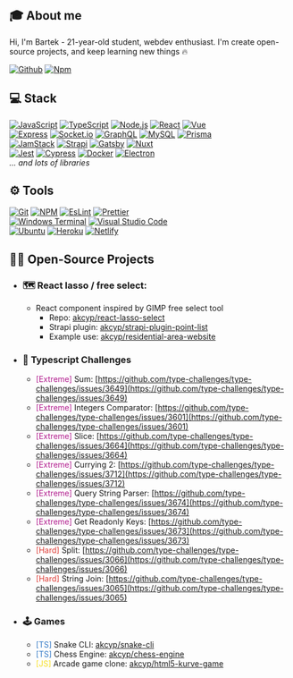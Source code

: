 <!-- <p align="center">
  <img src="https://avatars.githubusercontent.com/u/67923777" alt="akcyp avatar">
</p> -->

## 🎓 About me

Hi, I'm Bartek - 21-year-old student, webdev enthusiast.
I'm create open-source projects, and keep learning new things 🔥

[![Github](https://img.shields.io/badge/-Github-181717?style=for-the-badge&logo=github)](https://github.com/akcyp)
[![Npm](https://img.shields.io/badge/-NPM-CB3837?style=for-the-badge&logo=npm)](https://www.npmjs.com/~akcyp)

## 💻 Stack

[![JavaScript](https://img.shields.io/badge/-JavaScript-F7DF1E?style=for-the-badge&logo=javascript&logoColor=black)](https://github.com/akcyp)
[![TypeScript](https://img.shields.io/badge/-TypeScript-3178C6?style=for-the-badge&logo=typescript&logoColor=white)](https://github.com/akcyp)
[![Node.js](https://img.shields.io/badge/-Node.Js-339933?style=for-the-badge&logo=node.js&logoColor=white)](https://github.com/akcyp)
[![React](https://img.shields.io/badge/-React-61DAFB?style=for-the-badge&logo=react&logoColor=black)](https://github.com/akcyp)
[![Vue](https://img.shields.io/badge/-Vue-4FC08D?style=for-the-badge&logo=vue.js&logoColor=white)](https://github.com/akcyp)\
[![Express](https://img.shields.io/badge/-Express-000000?style=for-the-badge&logo=express)](https://github.com/akcyp)
[![Socket.io](https://img.shields.io/badge/-Socket.io-010101?style=for-the-badge&logo=socket.io)](https://github.com/akcyp)
[![GraphQL](https://img.shields.io/badge/-GraphQL-171e26?style=for-the-badge&logo=graphql)](https://github.com/akcyp)
[![MySQL](https://img.shields.io/badge/MySQL-white?style=for-the-badge&logo=mysql&logoColor=black)](https://github.com/akcyp)
[![Prisma](https://img.shields.io/badge/Prisma-2D3748?style=for-the-badge&logo=prisma)](https://github.com/akcyp)\
[![JamStack](https://img.shields.io/badge/-Jamstack-F0047F?style=for-the-badge&logo=jamstack)](https://github.com/akcyp)
[![Strapi](https://img.shields.io/badge/Strapi-1e1d80?style=for-the-badge&logo=strapi)](https://github.com/akcyp)
[![Gatsby](https://img.shields.io/badge/-Gatsby-674099?style=for-the-badge&logo=gatsby)](https://github.com/akcyp)
[![Nuxt](https://img.shields.io/badge/-Nuxt-00C58E?style=for-the-badge&logo=nuxt.js&logoColor=white)](https://github.com/akcyp)\
[![Jest](https://img.shields.io/badge/Jest-C21325?style=for-the-badge&logo=jest)](https://github.com/akcyp)
[![Cypress](https://img.shields.io/badge/-Cypress-181717?style=for-the-badge&logo=cypress)](https://github.com/akcyp)
[![Docker](https://img.shields.io/badge/-Docker-blue?style=for-the-badge&logo=docker&logoColor=white)](https://github.com/akcyp)
[![Electron](https://img.shields.io/badge/-Electron-47848F?style=for-the-badge&logo=electron&logoColor=black)](https://github.com/akcyp)\
*... and lots of libraries*

## ⚙️ Tools

[![Git](https://img.shields.io/badge/-Git-F05032?style=for-the-badge&logo=git&logoColor=white)](https://github.com/akcyp)
[![NPM](https://img.shields.io/badge/-Npm-CB3837?style=for-the-badge&logo=npm)](https://github.com/akcyp)
[![EsLint](https://img.shields.io/badge/-Eslint-4B32C3?style=for-the-badge&logo=eslint)](https://github.com/akcyp)
[![Prettier](https://img.shields.io/badge/-Prettier-F7B93E?style=for-the-badge&logo=prettier&logoColor=black)](https://github.com/akcyp)\
[![Windows Terminal](https://img.shields.io/badge/-Windows%20Terminal-4D4D4D?style=for-the-badge&logo=windows-terminal)](https://github.com/akcyp)
[![Visual Studio Code](https://img.shields.io/badge/-Visual_Studio_Code-007ACC?style=for-the-badge&logo=visual-studio-code)](https://github.com/akcyp)\
[![Ubuntu](https://img.shields.io/badge/-Ubuntu-E95420?style=for-the-badge&logo=ubuntu&logoColor=white)](https://github.com/akcyp)
[![Heroku](https://img.shields.io/badge/-Heroku-fff?style=for-the-badge&logo=heroku&logoColor=241b4c)](https://github.com/akcyp)
[![Netlify](https://img.shields.io/badge/-Netlify-f3f3f3?style=for-the-badge&logo=netlify)](https://github.com/akcyp)

## 👨‍💻 Open-Source Projects

- ### 🗺 React lasso / free select:
  - React component inspired by GIMP free select tool
    - Repo: [akcyp/react-lasso-select](https://github.com/akcyp/react-lasso-select)
    - Strapi plugin: [akcyp/strapi-plugin-point-list](https://github.com/akcyp/strapi-plugin-point-list)
    - Example use: [akcyp/residential-area-website](https://github.com/akcyp/residential-area-website)

- ### 💪 Typescript Challenges
  - <span style="color: #b11b8d">[Extreme]</span> Sum: [https://github.com/type-challenges/type-challenges/issues/3649](https://github.com/type-challenges/type-challenges/issues/3649)
  - <span style="color: #b11b8d">[Extreme]</span> Integers Comparator: [https://github.com/type-challenges/type-challenges/issues/3601](https://github.com/type-challenges/type-challenges/issues/3601)
  - <span style="color: #b11b8d">[Extreme]</span> Slice: [https://github.com/type-challenges/type-challenges/issues/3664](https://github.com/type-challenges/type-challenges/issues/3664)
  - <span style="color: #b11b8d">[Extreme]</span> Currying 2: [https://github.com/type-challenges/type-challenges/issues/3712](https://github.com/type-challenges/type-challenges/issues/3712)
  - <span style="color: #b11b8d">[Extreme]</span> Query String Parser: [https://github.com/type-challenges/type-challenges/issues/3674](https://github.com/type-challenges/type-challenges/issues/3674)
  - <span style="color: #b11b8d">[Extreme]</span> Get Readonly Keys: [https://github.com/type-challenges/type-challenges/issues/3673](https://github.com/type-challenges/type-challenges/issues/3673)
  - <span style="color: #de3d37">[Hard]</span> Split: [https://github.com/type-challenges/type-challenges/issues/3066](https://github.com/type-challenges/type-challenges/issues/3066)
  - <span style="color: #de3d37">[Hard]</span> String Join: [https://github.com/type-challenges/type-challenges/issues/3065](https://github.com/type-challenges/type-challenges/issues/3065)
- ### 🕹️ Games
  - <span style="color: #3178C6">[TS]</span> Snake CLI: [akcyp/snake-cli](https://github.com/akcyp/snake-cli)
  - <span style="color: #3178C6">[TS]</span> Chess Engine: [akcyp/chess-engine](https://github.com/akcyp/chess-engine)
  - <span style="color: #F7DF1E">[JS]</span> Arcade game clone: [akcyp/html5-kurve-game](https://github.com/akcyp/html5-kurve-game)
